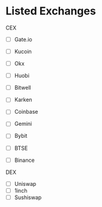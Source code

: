 # Listed Exchanges

CEX&#x20;

* [ ] Gate.io
* [ ] Kucoin
* [ ] Okx
* [ ] Huobi
* [ ] Bitwell
* [ ] Karken
* [ ] Coinbase
* [ ] Gemini
* [ ] Bybit
* [ ] BTSE
* [ ] Binance



DEX

* [ ] Uniswap
* [ ] 1inch
* [ ] Sushiswap
